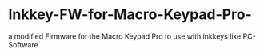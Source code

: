 # Inkkey-FW-for-Macro-Keypad-Pro-
a modified Firmware for the Macro Keypad Pro to use with inkkeys like PC-Software
